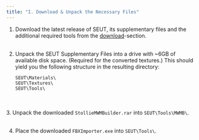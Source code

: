 ```yaml
---
title: "I. Download & Unpack the Necessary Files"
---
```

1. Download the latest release of SEUT, its supplementary files and the additional required tools from the [download](https://space-engineers-modding.github.io/modding-reference/tools/3d-modelling/seut/download.html)-section.
<br><br/>

2. Unpack the SEUT Supplementary Files into a drive with ~6GB of available disk space. (Required for the converted textures.) This should yield you the following structure in the resulting directory: 

    ```
    SEUT\Materials\
    SEUT\Textures\
    SEUT\Tools\
    ```
<br><br/>
3. Unpack the downloaded `StollieMWMBuilder.rar` into `SEUT\Tools\MWMB\`.
<br><br/>

4. Place the downloaded `FBXImporter.exe` into `SEUT\Tools\`.